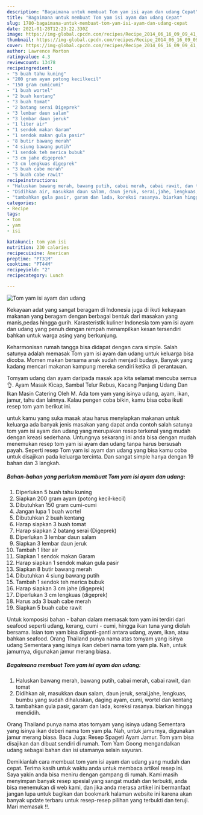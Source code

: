 ```yaml
---
description: "Bagaimana untuk membuat Tom yam isi ayam dan udang Cepat"
title: "Bagaimana untuk membuat Tom yam isi ayam dan udang Cepat"
slug: 1780-bagaimana-untuk-membuat-tom-yam-isi-ayam-dan-udang-cepat
date: 2021-01-28T12:23:22.330Z
image: https://img-global.cpcdn.com/recipes/Recipe_2014_06_16_09_09_41_19_f890f9767dab43a45280/751x532cq70/tom-yam-isi-ayam-dan-udang-foto-resep-utama.jpg
thumbnail: https://img-global.cpcdn.com/recipes/Recipe_2014_06_16_09_09_41_19_f890f9767dab43a45280/751x532cq70/tom-yam-isi-ayam-dan-udang-foto-resep-utama.jpg
cover: https://img-global.cpcdn.com/recipes/Recipe_2014_06_16_09_09_41_19_f890f9767dab43a45280/751x532cq70/tom-yam-isi-ayam-dan-udang-foto-resep-utama.jpg
author: Lawrence Morton
ratingvalue: 4.3
reviewcount: 13478
recipeingredient:
- "5 buah tahu kuning"
- "200 gram ayam potong kecilkecil"
- "150 gram cumicumi"
- "1 buah wortel"
- "2 buah kentang"
- "3 buah tomat"
- "2 batang serai Digeprek"
- "3 lembar daun salam"
- "3 lembar daun jeruk"
- "1 liter air"
- "1 sendok makan Garam"
- "1 sendok makan gula pasir"
- "8 butir bawang merah"
- "4 siung bawang putih"
- "1 sendok teh merica bubuk"
- "3 cm jahe digeprek"
- "3 cm lengkuas digeprek"
- "3 buah cabe merah"
- "5 buah cabe rawit"
recipeinstructions:
- "Haluskan bawang merah, bawang putih, cabai merah, cabai rawit, dan tomat"
- "Didihkan air, masukkan daun salam, daun jeruk, serai,jahe, lengkuas, bumbu yang sudah dihaluskan, daging ayam, cumi, wortel dan  kentang"
- "tambahkan gula pasir, garam dan lada, koreksi rasanya. biarkan hingga mendidih."
categories:
- Recipe
tags:
- tom
- yam
- isi

katakunci: tom yam isi 
nutrition: 230 calories
recipecuisine: American
preptime: "PT31M"
cooktime: "PT44M"
recipeyield: "2"
recipecategory: Lunch

---
```



![Tom yam isi ayam dan udang](https://img-global.cpcdn.com/recipes/Recipe_2014_06_16_09_09_41_19_f890f9767dab43a45280/751x532cq70/tom-yam-isi-ayam-dan-udang-foto-resep-utama.jpg)

Kekayaan adat yang sangat beragam di Indonesia juga di ikuti kekayaan makanan yang beragam dengan berbagai bentuk dari masakan yang manis,pedas hingga gurih. Karasteristik kuliner Indonesia tom yam isi ayam dan udang yang penuh dengan rempah menampilkan kesan tersendiri bahkan untuk warga asing yang berkunjung.


Keharmonisan rumah tangga bisa didapat dengan cara simple. Salah satunya adalah memasak Tom yam isi ayam dan udang untuk keluarga bisa dicoba. Momen makan bersama anak sudah menjadi budaya, Banyak yang kadang mencari makanan kampung mereka sendiri ketika di perantauan.

Tomyam udang dan ayam daripada masak apa kita selamat mencuba semua 👌. Ayam Masak Kicap, Sambal Telur Rebus, Kacang Panjang Udang Dan Ikan Masin Catering Oleh M. Ada tom yam yang isinya udang, ayam, ikan, jamur, tahu dan lainnya. Kalau pengen coba bikin, kamu bisa coba ikuti resep tom yam berikut ini.

untuk kamu yang suka masak atau harus menyiapkan makanan untuk keluarga ada banyak jenis masakan yang dapat anda contoh salah satunya tom yam isi ayam dan udang yang merupakan resep terkenal yang mudah dengan kreasi sederhana. Untungnya sekarang ini anda bisa dengan mudah menemukan resep tom yam isi ayam dan udang tanpa harus bersusah payah.
Seperti resep Tom yam isi ayam dan udang yang bisa kamu coba untuk disajikan pada keluarga tercinta. Dan sangat simple hanya dengan 19 bahan dan 3 langkah.


<!--inarticleads1-->

##### Bahan-bahan yang perlukan membuat Tom yam isi ayam dan udang:

1. Diperlukan 5 buah tahu kuning
1. Siapkan 200 gram ayam (potong kecil-kecil)
1. Dibutuhkan 150 gram cumi-cumi
1. Jangan lupa 1 buah wortel
1. Dibutuhkan 2 buah kentang
1. Harap siapkan 3 buah tomat
1. Harap siapkan 2 batang serai (Digeprek)
1. Diperlukan 3 lembar daun salam
1. Siapkan 3 lembar daun jeruk
1. Tambah 1 liter air
1. Siapkan 1 sendok makan Garam
1. Harap siapkan 1 sendok makan gula pasir
1. Siapkan 8 butir bawang merah
1. Dibutuhkan 4 siung bawang putih
1. Tambah 1 sendok teh merica bubuk
1. Harap siapkan 3 cm jahe (digeprek)
1. Diperlukan 3 cm lengkuas (digeprek)
1. Harus ada 3 buah cabe merah
1. Siapkan 5 buah cabe rawit


Untuk komposisi bahan - bahan dalam memasak tom yam ini terdiri dari seafood seperti udang, kerang, cumi - cumi, hingga ikan tuna yang diolah bersama. Isian tom yam bisa diganti-ganti antara udang, ayam, ikan, atau bahkan seafood. Orang Thailand punya nama atas tomyam yang isinya udang Sementara yang isinya ikan deberi nama tom yam pla. Nah, untuk jamurnya, digunakan jamur merang biasa. 

<!--inarticleads2-->

##### Bagaimana membuat  Tom yam isi ayam dan udang:

1. Haluskan bawang merah, bawang putih, cabai merah, cabai rawit, dan tomat
1. Didihkan air, masukkan daun salam, daun jeruk, serai,jahe, lengkuas, bumbu yang sudah dihaluskan, daging ayam, cumi, wortel dan  kentang
1. tambahkan gula pasir, garam dan lada, koreksi rasanya. biarkan hingga mendidih.


Orang Thailand punya nama atas tomyam yang isinya udang Sementara yang isinya ikan deberi nama tom yam pla. Nah, untuk jamurnya, digunakan jamur merang biasa. Baca Juga: Resep Spageti Ayam Jamur. Tom yam bisa disajikan dan dibuat sendiri di rumah. Tom Yam Goong mengandalkan udang sebagai bahan dan isi utamanya selain sayuran. 

Demikianlah cara membuat tom yam isi ayam dan udang yang mudah dan cepat. Terima kasih untuk waktu anda untuk membaca artikel resep ini. Saya yakin anda bisa meniru dengan gampang di rumah. Kami masih menyimpan banyak resep spesial yang sangat mudah dan terbukti, anda bisa menemukan di web kami, dan jika anda merasa artikel ini bermanfaat jangan lupa untuk bagikan dan bookmark halaman website ini karena akan banyak update terbaru untuk resep-resep pilihan yang terbukti dan teruji. Mari memasak !!. 
